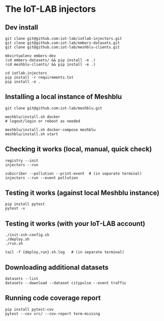 The IoT-LAB injectors
=====================


Dev install
-----------

	git clone git@github.com:iot-lab/iotlab-injectors.git
	git clone git@github.com:iot-lab/embers-datasets.git
	git clone git@github.com:iot-lab/meshblu-clients.git

	mkvirtualenv embers-dev
	(cd embers-datasets/ && pip install -e .)
	(cd meshblu-clients/ && pip install -e .)

	cd iotlab-injectors
	pip install -r requirements.txt
	pip install -e .


Installing a local instance of Meshblu
--------------------------------------

	git clone git@github.com:iot-lab/meshblu.git

	meshblu/install.sh docker
	# logout/login or reboot as needed

	meshblu/install.sh docker-compose meshblu
	meshblu/install.sh start


Checking it works (local, manual, quick check)
----------------------------------------------

	registry --init
	injectors --run

	subscriber --pollution --print-event  # (in separate terminal)
	injectors --run --event pollution


Testing it works (against local Meshblu instance)
-------------------------------------------------

	pip install pytest
	pytest -v


Testing it works (with your IoT-LAB account)
--------------------------------------------

	./init-ssh-config.sh
	./deploy.sh
	./run.sh

	tail -f {deploy,run}.sh.log   # (in separate terminal)


Downloading additional datasets
-------------------------------

	datasets --list
	datasets --download --dataset citypulse --event traffic


Running code coverage report
----------------------------

	pip install pytest-cov
	pytest --cov src/ --cov-report term-missing
